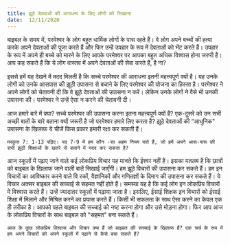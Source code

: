 ```yaml
---
title: झूठे देवताओं की आराधना के लिए लोगों को सिखाना
date:  12/11/2020
---
```


बाइबल के समय में, परमेश्वर के लोग बहुत धार्मिक लोगों के पास रहते हैं। वे लोग अपने बच्चों की हत्या करके अपने देवताओं की पूजा करते हैं और फिर उन्हें उपहार के रूप में देवताओं को भेंट करते हैं। उपहार के रूप में अपने ही बच्चे को मारने के लिए आपके परमेश्वर पर आपका बहुत अधिक विश्वास होना जरुरी है। आप कह सकते हैं कि ये लोग वास्तव में अपने देवताओं की सेवा करते हैं, है ना?

इससे हमें यह देखने में मदद मिलती है कि सच्चे परमेश्वर की आराधना इतनी महत्त्वपूर्ण क्यों है। यह उनके लोगों को उनके आसपास की झूठी उपासना से बचाने के लिए परमेश्वर की योजना का हिस्सा है। परमेश्वर ने अपने लोगों को चेतावनी दी कि वे झूठे देवताओं की उपासना न करें। लेकिन उनके लोगों ने वैसे भी उनकी उपासना की। परमेश्वर ने उन्हें ऐसा न करने की चेतावनी दी।

आज हमारे बारे में क्या? सच्चे परमेश्वर की उपासना करना इतना महत्त्वपूर्ण क्यों है? एक-दूसरे को उन सभी अच्छी बातों के बारे बताना क्यों जरूरी है जो परमेश्वर हमारे लिए करता है? झूठे देवताओं की “आधुनिक" उपासना के खिलाफ ये चीजें किस प्रकार हमारी रक्षा कर सकती हैं।

`मरकुस 7: 1-13 पढ़िए। पद 7-9 में हम कौन -सा अहम नियम पाते हैं, जो हमें अपने आस-पास की सभी झूठी शिक्षाओं के खतरे से बचाने में मदद कर सकता है?`

आज स्कूलों में पढ़ाए जाने वाले कई लोकप्रिय विचार यह मानते कि ईश्वर नहीं है। इसका मतलब है कि छात्रों को बाइबल के खिलाफ जाने वाली बातें सिखाई जाएँगी। हम झूठे विचारों की उपासना कर सकते हैं। हम इन विचारों का आविष्कार करने वाले वि रकों, वैज्ञानिकों और गणितज्ञों के दिमाग की उपासना कर सकते हैं। ये विचार अक्सर बाइबल की सच्चाई से सहमत नहीं होते हैं। समस्या यह है कि कई लोग इन लोकप्रिय विचारों में विश्वास करते हैं। उन्हें ज्यादातर स्कूलों में पढ़ाया जाता है। इसलिए, ईसाई शिक्षक इन विचारों को ईसाई शिक्षा में मिलाने और मिश्रित करने का प्रयास करते हैं। किसी भी सफलता के साथ ऐसा करने का केवल एक ही तरीका है। आपको पहले बाइबल की सच्चाई को नष्ट करना होगा और उसे मोड़ना होगा। फिर आप आज के लोकप्रिय विचारों के साथ बाइबल को "सहमत" बना सकते हैं।

`आज के कुछ लोकप्रिय विश्वास और विचार क्या हैं जो बाइबल की सच्चाई के खिलाफ हैं? एक चर्च के रूप में हम अपने विचारों को अपने स्कूलों में पढ़ाने से कैसे बचा सकते हैं?`